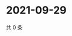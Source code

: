 # 2021-09-29

共 0 条

<!-- BEGIN WEIBO -->
<!-- 最后更新时间 Wed Sep 29 2021 00:16:16 GMT+0800 (China Standard Time) -->

<!-- END WEIBO -->
